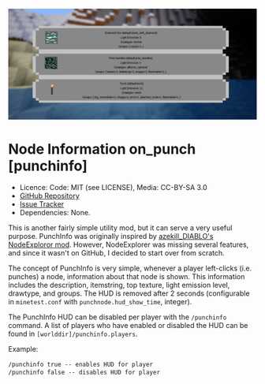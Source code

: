 ![Screenshot](screenshot.png)

Node Information on_punch [punchinfo]
=======================================
* Licence: Code: MIT (see LICENSE), Media: CC-BY-SA 3.0
* [GitHub Repository](https://github.com/octacian/punchinfo)
* [Issue Tracker](https://github.com/octacian/punchinfo/issues)
* Dependencies: None.

This is another fairly simple utility mod, but it can serve a very useful purpose. PunchInfo was originally inspired by [azekill_DIABLO's NodeExploror mod](https://forum.minetest.net/viewtopic.php?f=9&t=15565). However, NodeExplorer was missing several features, and since it wasn't on GitHub, I decided to start over from scratch.

The concept of PunchInfo is very simple, whenever a player left-clicks (i.e. punches) a node, information about that node is shown. This information includes the description, itemstring, top texture, light emission level, drawtype, and groups. The HUD is removed after 2 seconds (configurable in `minetest.conf` with `punchnode.hud_show_time`, integer).

The PunchInfo HUD can be disabled per player with the `/punchinfo` command. A list of players who have enabled or disabled the HUD can be found in `[worlddir]/punchinfo.players`.

Example:
```
/punchinfo true -- enables HUD for player
/punchinfo false -- disables HUD for player
```
